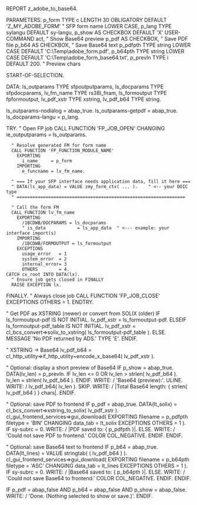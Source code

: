 REPORT z_adobe_to_base64.

PARAMETERS:
  p_form   TYPE c LENGTH 30 OBLIGATORY DEFAULT 'Z_MY_ADOBE_FORM'  " SFP form name
           LOWER CASE,
  p_lang   TYPE sylangu DEFAULT sy-langu,
  p_show   AS CHECKBOX DEFAULT 'X' USER-COMMAND act,                     " Show Base64 preview
  p_pdf    AS CHECKBOX,                                                  " Save PDF file
  p_b64    AS CHECKBOX,                                                  " Save Base64 text
  p_pdfpth TYPE string LOWER CASE DEFAULT 'C:\Temp\adobe_form.pdf',
  p_b64pth TYPE string LOWER CASE DEFAULT 'C:\Temp\adobe_form_base64.txt',
  p_prevln TYPE i DEFAULT 200.                                           " Preview chars

START-OF-SELECTION.

  DATA: ls_outparams   TYPE sfpoutputparams,
        ls_docparams   TYPE sfpdocparams,
        lv_fm_name     TYPE rs38l_fnam,
        ls_formoutput  TYPE fpformoutput,
        lv_pdf_xstr    TYPE xstring,
        lv_pdf_b64     TYPE string.

  ls_outparams-nodialog = abap_true.
  ls_outparams-getpdf   = abap_true.
  ls_docparams-langu    = p_lang.

  TRY.
      " Open FP job
      CALL FUNCTION 'FP_JOB_OPEN'
        CHANGING
          ie_outputparams = ls_outparams.

      " Resolve generated FM for form name
      CALL FUNCTION 'FP_FUNCTION_MODULE_NAME'
        EXPORTING
          i_name     = p_form
        IMPORTING
          e_funcname = lv_fm_name.

      " === If your SFP interface needs application data, fill it here ===
      " DATA(ls_app_data) = VALUE zmy_form_ctx( ... ).    " <-- your DDIC type
      " ================================================================

      " Call the form FM
      CALL FUNCTION lv_fm_name
        EXPORTING
          /1BCDWB/DOCPARAMS = ls_docparams
          " is_data            = ls_app_data  " <--- example: your interface import(s)
        IMPORTING
          /1BCDWB/FORMOUTPUT = ls_formoutput
        EXCEPTIONS
          usage_error   = 1
          system_error  = 2
          internal_error= 3
          OTHERS        = 4.
    CATCH cx_root INTO DATA(lx).
      " Ensure job gets closed in FINALLY
      RAISE EXCEPTION lx.
  FINALLY.
      " Always close job
      CALL FUNCTION 'FP_JOB_CLOSE'
        EXCEPTIONS
          OTHERS = 1.
  ENDTRY.

  " Get PDF as XSTRING (newer) or convert from SOLIX (older)
  IF ls_formoutput-pdf IS NOT INITIAL.
    lv_pdf_xstr = ls_formoutput-pdf.
  ELSEIF ls_formoutput-pdf_table IS NOT INITIAL.
    lv_pdf_xstr = cl_bcs_convert=>solix_to_xstring( ls_formoutput-pdf_table ).
  ELSE.
    MESSAGE 'No PDF returned by ADS.' TYPE 'E'.
  ENDIF.

  " XSTRING -> Base64
  lv_pdf_b64 = cl_http_utility=>if_http_utility~encode_x_base64( lv_pdf_xstr ).

  " Optional: display a short preview of Base64
  IF p_show = abap_true.
    DATA(lv_len) = p_prevln.
    IF lv_len <= 0 OR lv_len > strlen( lv_pdf_b64 ).
      lv_len = strlen( lv_pdf_b64 ).
    ENDIF.
    WRITE: / 'Base64 (preview):'.
    ULINE.
    WRITE: / lv_pdf_b64( lv_len ).
    SKIP.
    WRITE: / |Total Base64 length: { strlen( lv_pdf_b64 ) } chars|.
  ENDIF.

  " Optional: save PDF to frontend
  IF p_pdf = abap_true.
    DATA(lt_solix) = cl_bcs_convert=>xstring_to_solix( lv_pdf_xstr ).
    cl_gui_frontend_services=>gui_download(
      EXPORTING
        filename                = p_pdfpth
        filetype                = 'BIN'
      CHANGING
        data_tab                = lt_solix
      EXCEPTIONS
        OTHERS                  = 1 ).
    IF sy-subrc = 0.
      WRITE: / |PDF saved to: { p_pdfpth }|.
    ELSE.
      WRITE: / 'Could not save PDF to frontend.' COLOR COL_NEGATIVE.
    ENDIF.
  ENDIF.

  " Optional: save Base64 text to frontend
  IF p_b64 = abap_true.
    DATA(lt_lines) = VALUE stringtab( ( lv_pdf_b64 ) ).
    cl_gui_frontend_services=>gui_download(
      EXPORTING
        filename                = p_b64pth
        filetype                = 'ASC'
      CHANGING
        data_tab                = lt_lines
      EXCEPTIONS
        OTHERS                  = 1 ).
    IF sy-subrc = 0.
      WRITE: / |Base64 saved to: { p_b64pth }|.
    ELSE.
      WRITE: / 'Could not save Base64 to frontend.' COLOR COL_NEGATIVE.
    ENDIF.
  ENDIF.

  IF p_pdf = abap_false AND p_b64 = abap_false AND p_show = abap_false.
    WRITE: / 'Done. (Nothing selected to show or save.)'.
  ENDIF.
